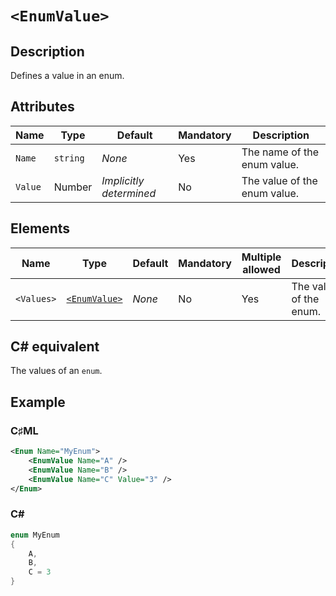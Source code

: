 # `<EnumValue>`

## Description

Defines a value in an enum.

## Attributes

| Name | Type | Default | Mandatory | Description |
|---|---|---|---|---|
| `Name` | `string` | *None* | Yes | The name of the enum value. |
| `Value` | Number | *Implicitly determined* | No | The value of the enum value. |

## Elements

| Name | Type | Default | Mandatory | Multiple allowed | Description |
|---|---|---|---|---|---|
| `<Values>` | [`<EnumValue>`](../tags/enum-value.md) | *None* | No | Yes | The values of the enum. |

## C# equivalent

The values of an `enum`.

## Example

### C♯ML

```xml
<Enum Name="MyEnum">
    <EnumValue Name="A" />
    <EnumValue Name="B" />
    <EnumValue Name="C" Value="3" />
</Enum>
```

### C#

```csharp
enum MyEnum
{
    A,
    B,
    C = 3
}
```
